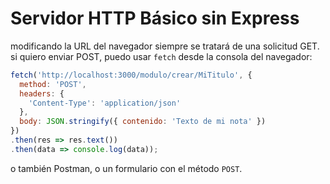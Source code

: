 # Servidor HTTP Básico sin Express
modificando la URL del navegador siempre se tratará de una solicitud GET. si quiero enviar POST, puedo usar `fetch` desde la consola del navegador:
```js
fetch('http://localhost:3000/modulo/crear/MiTitulo', {
  method: 'POST',
  headers: {
    'Content-Type': 'application/json'
  },
  body: JSON.stringify({ contenido: 'Texto de mi nota' })
})
.then(res => res.text())
.then(data => console.log(data));
```
o también Postman, o un formulario con el método `POST`.
